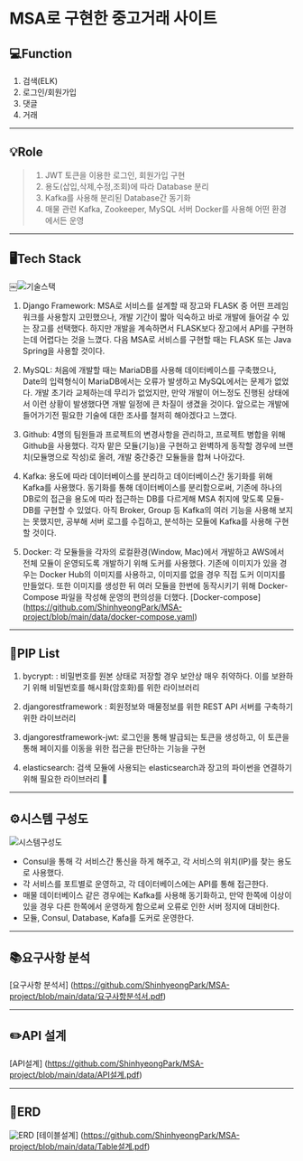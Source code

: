 # MSA로 구현한 중고거래 사이트
## 💻Function
1. 검색(ELK)
2. 로그인/회원가입
3. 댓글
4. 거래

- - - -
## 💡Role
> 1. JWT 토큰을 이용한 로그인, 회원가입 구현  
> 2. 용도(삽입,삭제,수정,조회)에 따라 Database 분리  
> 3. Kafka를 사용해 분리된 Database간 동기화  
> 4. 매물 관련 Kafka, Zookeeper, MySQL 서버 Docker를 사용해 어떤 환경에서든 운영   

- - - -
## 🖥Tech Stack
￼![기술스택](https://user-images.githubusercontent.com/57867611/116672094-ba64ce80-a9dc-11eb-966f-631e25dbd8d5.png)

1.  Django Framework: MSA로 서비스를 설계할 때 장고와 FLASK 중 어떤 프레임워크를 사용할지 고민했으나, 개발 기간이 짧아 익숙하고 바로 개발에 들어갈 수 있는 장고를 선택했다. 하지만 개발을 계속하면서 FLASK보다 장고에서 API를 구현하는데 어렵다는 것을 느꼈다. 다음 MSA로 서비스를 구현할 때는 FLASK 또는 Java Spring을 사용할 것이다.

2. MySQL: 처음에 개발할 때는 MariaDB를 사용해 데이터베이스를 구축했으나, Date의 입력형식이 MariaDB에서는 오류가 발생하고 MySQL에서는 문제가 없었다. 개발 초기라 교체하는데 무리가 없었지만, 만약 개발이 어느정도 진행된 상태에서 이런 상황이 발생했다면 개발 일정에 큰 차질이 생겼을 것이다. 앞으로는 개발에 들어가기전 필요한 기술에 대한 조사를 철저히 해야겠다고 느꼈다.

3. Github: 4명의 팀원들과 프로젝트의 변경사항을 관리하고, 프로젝트 병합을 위해 Github을 사용했다.  각자 맡은 모듈(기능)을 구현하고 완벽하게 동작할 경우에 브랜치(모듈명으로 작성)로 올려, 개발 중간중간 모듈들을 합쳐 나아갔다.

4. Kafka: 용도에 따라 데이터베이스를 분리하고 데이터베이스간 동기화를 위해 Kafka를 사용했다. 동기화를 통해 데이터베이스를 분리함으로써, 기존에 하나의 DB로의 접근을 용도에 따라 접근하는 DB를 다르게해 MSA 취지에 맞도록 모듈-DB를 구현할 수 있었다. 아직 Broker, Group 등 Kafka의 여러 기능을 사용해 보지는 못했지만, 공부해 서버 로그를 수집하고, 분석하는 모듈에 Kafka를 사용해 구현할 것이다.

5. Docker: 각 모듈들을 각자의 로컬환경(Window, Mac)에서 개발하고 AWS에서 전체 모듈이 운영되도록 개발하기 위해 도커를 사용했다. 기존에 이미지가 있을 경우는 Docker Hub의 이미지를 사용하고, 이미지를 없을 경우 직접 도커 이미지를 만들었다. 또한 이미지를 생성한 뒤 여러 모듈을 한번에 동작시키기 위해 Docker-Compose 파일을 작성해 운영의 편의성을 더했다.
[Docker-compose] (https://github.com/ShinhyeongPark/MSA-project/blob/main/data/docker-compose.yaml)

- - - -
## 📁PIP List
1. bycrypt:
: 비밀번호를 원본 상태로 저장할 경우 보안상 매우 취약하다. 이를 보완하기 위해 비밀번호를 해시화(암호화)를 위한 라이브러리

2. djangorestframework : 회원정보와 매물정보를 위한 REST API 서버를 구축하기 위한 라이브러리

3. djangorestframework-jwt: 로그인을 통해 발급되는 토큰을 생성하고, 이 토큰을 통해 페이지를 이동을 위한 접근을 판단하는 기능을 구현

4. elasticsearch: 검색 모듈에 사용되는 elasticsearch과 장고의 파이썬을 연결하기 위해 필요한 라이브러리

- - - -
## ⚙️시스템 구성도
![시스템구성도](https://user-images.githubusercontent.com/57867611/116672145-cbaddb00-a9dc-11eb-91cd-c6d7911f5c4d.png)
- Consul을 통해 각 서비스간 통신을 하게 해주고, 각 서비스의 위치(IP)를 찾는 용도로 사용했다.
- 각 서비스를 포트별로 운영하고, 각 데이터베이스에는 API를 통해 접근한다.
- 매물 데이터베이스 같은 경우에는 Kafka를 사용해 동기화하고, 만약 한쪽에 이상이 있을 경우 다른 한쪽에서 운영하게 함으로써 오류로 인한 서버 정지에 대비한다.
- 모듈, Consul, Database, Kafa를 도커로 운영한다. 
- - - -
## 📚요구사항 분석
[요구사항 분석서] (https://github.com/ShinhyeongPark/MSA-project/blob/main/data/요구사항분석서.pdf)
- - - -
## ✏️API 설계
[API설계] (https://github.com/ShinhyeongPark/MSA-project/blob/main/data/API설계.pdf)
- - - -
## 📌ERD
![ERD](https://user-images.githubusercontent.com/57867611/116672171-d4061600-a9dc-11eb-9519-fb0a77f2f7b7.png)
[테이블설계] (https://github.com/ShinhyeongPark/MSA-project/blob/main/data/Table설계.pdf)